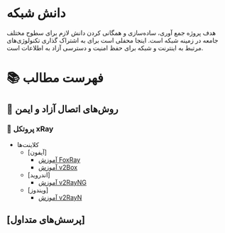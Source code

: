 # دانش شبکه

هدف پروژه جمع آوری، ساده‌سازی و همگانی کردن دانش لازم برای سطوح مختلف جامعه در زمینه شبکه است. اینجا محفلی است برای به اشتراک گذاری تکنولوژی‌های مرتبط به اینترنت و شبکه برای حفظ امنیت و دسترسی آزاد به اطلاعات است.


# 📚 فهرست مطالب 

## 📗 روش‌های اتصال آزاد و ایمن

  ### 📔 پروتکل xRay
  
  - کلاینت‌ها
      - [آیفون]
        - [‌آموزش FoxRay](protocol/xray/client/iphone-foxyray.md)
        -  [‌آموزش v2Box](protocol/xray/client/iphone-v2box.md)
      - [اندروید]
        - [آموزش v2RayNG](protocol/xray/client/android-v2RayNG.md)
      - [ویندوز]
        - [آموزش v2RayN](protocol/xray/client/windows-v2RayN.md)
## [پرسش‌های متداول]


